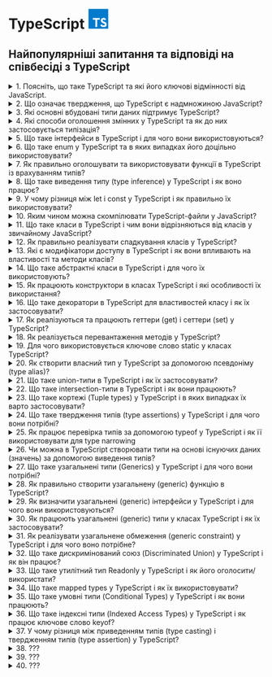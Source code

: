 <h1>
  TypeScript <img src="./assets/typescript.svg" width="40" height="40" />
</h1>

<h2>Найпопулярніші запитання та відповіді на співбесіді з TypeScript</h2>

<details>
<summary>1. Поясніть, що таке TypeScript та які його ключові відмінності від JavaScript.</summary>

#### TypeScript

**TypeScript** — це надбудова над JavaScript, яка додає статичну типізацію,
інтерфейси та інші можливості для підвищення надійності коду.

#### Відмінності:

- **_Типізація:_** TS має статичні типи, JS — динамічні.

- **_Розробка:_** TS виявляє помилки на етапі компіляції, JS — під час
  виконання.

- **_Сумісність:_** TS компілюється у JS, тому працює у всіх середовищах JS.

- **_Інструменти:_** краща підтримка IDE (автодоповнення, рефакторинг).

</details>

<details>
<summary>2. Що означає твердження, що TypeScript є надмножиною JavaScript?</summary>

#### TypeScript

- Це означає, що будь-який коректний JavaScript-код є також коректним
  TypeScript-кодом. TypeScript розширює можливості JS, додаючи типи та інші
  фічі, але при цьому не змінює базову мову.

</details>

<details>
<summary>3. Які основні вбудовані типи даних підтримує TypeScript?</summary>

#### TypeScript

**Основні типи в TypeScript:**

- `string` — рядки

- `number` — числа (цілі та з плаваючою крапкою)

- `boolean` — логічні значення

- `null` та `undefined`

- `any` — будь-який тип

- `unknown` — невідомий тип (безпечніша альтернатива any)

- `void` — відсутність значення (часто у функціях)

- `never` — функція ніколи не повертає значення (наприклад, кидає помилку)

- `object` — об’єкти

- `Масиви` (type[] або Array<type>)

- `Кортежі` ([type1, type2, ...])

- `enum` — перерахування

</details>

<details>
<summary>4. Які способи оголошення змінних у TypeScript та як до них застосовується типізація?</summary>

#### TypeScript

У TypeScript змінні оголошуються так само, як у JavaScript: `let`, `const`,
рідше `var`.

**Тип можна:**

- вивести автоматично (Type Inference):

```TypeScript
let age = 25; // type: number
```

- задати явно:

```TypeScript
let age: number = 25;
const name: string = "Alice";
```

Зазвичай рекомендують використовувати `const` для незмінних значень, `let` для
змінних, а явну типізацію — там, де виведення типу неочевидне.

</details>

<details>
<summary>5. Що таке інтерфейси в TypeScript і для чого вони використовуються?</summary>

#### TypeScript

Інтерфейси в TypeScript описують структуру об’єкта (його властивості та їх
типи), не створюючи конкретної реалізації. Вони допомагають забезпечити контракт
між частинами коду.

**Основні можливості:**

- Опис форми об’єкта:

```TypeScript
interface User {
  id: number;
  name: string;
  isAdmin?: boolean; // необов’язкове поле
}

const user: User = { id: 1, name: "Alice" };
```

- Підтримка опціональних властивостей (?).

- Можливість розширення (extends).

- Використання для опису структур функцій, класів та масивів.

По суті, інтерфейси — це спосіб зробити код більш передбачуваним і безпечним.

</details>

<details>
<summary>6. Що таке enum у TypeScript та в яких випадках його доцільно використовувати?</summary>

#### TypeScript

- `enum` (перерахування) — це тип, який дозволяє задати набір іменованих
  констант.

#### Види:

- **Numeric enum** (значення автоматично інкрементуються):

```TypeScript
enum Direction {
  Up,    // 0
  Down,  // 1
  Left,  // 2
  Right  // 3
}
```

- **String enum:**

```TypeScript
enum Role {
  Admin = "ADMIN",
  User = "USER",
  Guest = "GUEST"
}
```

Використовується, коли є обмежений набір варіантів (напр. ролі користувачів,
статуси замовлення, напрямки руху). Це робить код більш читабельним і безпечним,
ніж "магічні числа" чи рядки.

</details>

<details>
<summary>7. Як правильно оголошувати та використовувати функції в TypeScript із врахуванням типів?</summary>

#### TypeScript

- Функції визначаються так само, як у JavaScript, але в TypeScript можна явно
  задавати типи параметрів і результату:

```TypeScript
// З явними типами
function add(a: number, b: number): number {
  return a + b;
}

// Функціональний вираз
const greet = (name: string): string => {
  return `Hello, ${name}`;
};

// Необов’язковий параметр
function log(message: string, userId?: number): void {
  console.log(message, userId);
}
```

- Параметри можна робити обов’язковими, необов’язковими (?) або мати значення за
  замовчуванням.

- Тип повернення можна вивести автоматично, але для складних функцій краще
  вказувати явно.

- Для callback-ів та складних сигнатур використовують типи або інтерфейси
  функцій.

</details>

<details>
<summary>8. Що таке виведення типу (type inference) у TypeScript і як воно працює?</summary>

#### TypeScript

- Виведення типу — це механізм, коли TypeScript автоматично визначає тип змінної
  чи результату функції на основі наданого значення без явного оголошення.

#### Приклади:

```TypeScript
let count = 10;    // TS виводить: number
let message = "Hi"; // TS виводить: string

function add(a: number, b: number) {
  return a + b; // TS виводить: number (тип повернення)
}
```

- Перевага: менше коду, але збережена типобезпека.

- Ризик: у складних випадках краще явно вказувати тип, щоб уникнути
  неочікуваного any.

</details>

<details>
<summary>9. У чому різниця між let і const у TypeScript і як правильно їх використовувати?</summary>

#### TypeScript

`let` — дозволяє оголосити змінну, значення якої можна змінювати. Має блочну
область видимості.

`const` — створює змінну, якій можна призначити значення лише один раз. Також
має блочну область видимості.

#### Приклад:

```TypeScript
let counter: number = 1;
counter = 2; // ✅ можна

const name: string = "Alice";
name = "Bob"; // ❌ помилка
```

Рекомендація: за замовчуванням використовувати `const`, а `let` — лише коли
змінна дійсно змінюється.

Важливо: `const` не робить об’єкт immutable, змінювати внутрішні властивості все
одно можна:

```TypeScript
const user = { id: 1, name: "Alice" };
user.name = "Bob"; // ✅ дозволено
```

</details>

<details>
<summary>10. Яким чином можна скомпілювати TypeScript-файли у JavaScript?</summary>

#### TypeScript

- Використовується TypeScript Compiler (tsc).

- Основні варіанти:

```bash
# компіляція одного файлу

tsc file.ts

# компіляція проєкту з налаштуваннями tsconfig.json

tsc
```

- У tsconfig.json можна задати цільову версію JS (target), директорію виводу
  (outDir), модулі (module) тощо.

- Також можна включити watch mode:

```bash
tsc -w
```

У реальних проєктах часто використовують Babel, Webpack, Vite чи ts-node для
інтеграції компіляції у збірку чи запуск коду напряму.

</details>

<details>
<summary>11. Що таке класи в TypeScript і чим вони відрізняються від класів у звичайному JavaScript?</summary>

#### TypeScript

Класи в TypeScript — це надбудова над JS-класами. Вони працюють так само, як у
JS, але доповнені системою типів:

- можна оголошувати типи для полів, параметрів і повертаних значень;

- є модифікатори доступу (public, private, protected, readonly);

- є abstract класи та методи;

- підтримка implements для інтерфейсів;

- підтримка generics.

У рантаймі вони компілюються в звичайні JS-класи, а типи прибираються.

</details>

<details>
<summary>12. Як правильно реалізувати спадкування класів у TypeScript?</summary>

#### TypeScript

Використовується ключове слово `extends`. Базовий клас може мати загальні
властивості/методи, похідний — успадковує їх і може перевизначати. При
перевизначенні конструктора обов’язково викликається `super()`.

```TypeScript
class Animal {
  constructor(public name: string) {}
  speak(): void {
    console.log(`${this.name} makes a sound.`);
  }
}

class Dog extends Animal {
  constructor(name: string, public breed: string) {
    super(name);
  }
  speak(): void {
    console.log(`${this.name} barks.`);
  }
}

const rex = new Dog("Rex", "Labrador");
rex.speak(); // Rex barks.
```

</details>

<details>
<summary>13. Які є модифікатори доступу в TypeScript і як вони впливають на властивості та методи класів?</summary>

#### TypeScript

TypeScript має 4 модифікатори доступу:

- `public` (за замовчуванням) – доступний скрізь.

- `private` – доступний тільки всередині цього класу.

- `protected` – доступний у класі та його нащадках.

- `readonly` – властивість доступна тільки для читання після ініціалізації.

Вони впливають лише на етапі компіляції (для контролю типів), у рантаймі
JavaScript цього обмеження немає.

</details>

<details>
<summary>14. Що таке абстрактні класи в TypeScript і для чого їх використовують?</summary>

#### TypeScript

Абстрактний клас — це клас, який не можна інстанціювати напряму. Він може
містити:

- реалізовані методи, які спільні для всіх нащадків,

- abstract методи без реалізації, які зобов’язані реалізувати похідні класи.

Призначення: задавати загальний контракт і базову поведінку для групи класів,
залишаючи конкретну реалізацію нащадкам.

```TypeScript
abstract class Shape {
  constructor(public color: string) {}
  abstract area(): number; // має реалізувати підклас
  describe(): void {
    console.log(`This shape is ${this.color}`);
  }
}

class Circle extends Shape {
  constructor(color: string, public radius: number) {
    super(color);
  }
  area(): number {
    return Math.PI * this.radius ** 2;
  }
}

const c = new Circle("red", 5);
c.describe(); // This shape is red
console.log(c.area()); // 78.5398...
```

</details>

<details>
<summary>15. Як працюють конструктори в класах TypeScript і які особливості їх використання?</summary>

#### TypeScript

Конструктор (constructor) — це метод для ініціалізації об’єкта класу.
Особливості у TypeScript:

- можна задавати типи параметрів;

- можна використовувати модифікатори доступу прямо в параметрах (`public`,
  `private`, `protected`, `readonly`) — тоді TypeScript автоматично створює
  відповідні поля;

- у похідних класах обов’язково викликається `super()` перед використанням
  `this`.

#### Приклад:

```TypeScript
class Person {
  constructor(public name: string, private age: number) {}
  greet() {
    console.log(`Hi, my name is ${this.name}`);
  }
}

class Employee extends Person {
  constructor(name: string, age: number, public position: string) {
    super(name, age);
  }
}

const emp = new Employee("Alice", 30, "Developer");
emp.greet(); // Hi, my name is Alice
console.log(emp.position); // Developer
```

</details>

<details>
<summary>16. Що таке декоратори в TypeScript для властивостей класу і як їх застосовувати?</summary>

#### TypeScript

Декоратори — це функції, які дозволяють змінювати або розширювати поведінку
класів, методів, властивостей або параметрів. Декоратор властивості отримує ціль
(target) та ім’я властивості (property key).

**Приклад використання властивості:**

```TypeScript
function logProperty(target: any, key: string) {
  let value = target[key];

  const getter = () => {
    console.log(`Getting ${key}: ${value}`);
    return value;
  };

  const setter = (newVal: any) => {
    console.log(`Setting ${key} to ${newVal}`);
    value = newVal;
  };

  Object.defineProperty(target, key, {
    get: getter,
    set: setter,
    enumerable: true,
    configurable: true
  });
}

class Person {
  @logProperty
  name: string = "";
}

const p = new Person();
p.name = "Alice"; // Setting name to Alice
console.log(p.name); // Getting name: Alice
```

Декоратори часто використовують для логування, валідації, DI (dependency
injection) та метаданих.

</details>

<details>
<summary>17. Як реалізуються та працюють геттери (get) і сеттери (set) у TypeScript?</summary>

#### TypeScript

Геттери та сеттери дозволяють контролювати доступ до властивостей класу.

- `get` — повертає значення властивості, дозволяє виконувати додаткову логіку
  при читанні.

- `set` — задає значення властивості, дозволяє перевіряти або модифікувати його
  перед присвоєнням.

#### Приклад:

```TypeScript
class Person {
  private _age: number = 0;

  get age(): number {
    return this._age;
  }

  set age(value: number) {
    if (value < 0) throw new Error("Age cannot be negative");
    this._age = value;
  }
}

const p = new Person();
p.age = 25;          // викликається set
console.log(p.age);  // викликається get -> 25
```

Геттери і сеттери працюють як звичайні властивості при доступі, але дозволяють
інкапсулювати логіку.

</details>

<details>
<summary>18. Як реалізується перевантаження методів у TypeScript?</summary>

#### TypeScript

TypeScript дозволяє перевантажувати методи через сигнатури, але тільки одна
реалізація. Це означає: можна оголосити кілька варіантів виклику методу з
різними параметрами, а в тілі методу реалізувати логіку з перевіркою
типів/кількості аргументів.

#### Приклад:

```TypeScript
class Calculator {
  add(a: number, b: number): number;
  add(a: string, b: string): string;
  add(a: any, b: any): any { // реальна реалізація
    return a + b;
  }
}

const calc = new Calculator();
console.log(calc.add(2, 3));       // 5
console.log(calc.add("Hello, ", "TS")); // Hello, TS
```

#### Особливості:

- Сигнатури визначають дозволені варіанти виклику.

- Реалізація повинна враховувати всі варіанти.

- У рантаймі перевантаження як у C#/Java не існує, це чисто типізаційний
  механізм.

</details>

<details>
<summary>19. Для чого використовується ключове слово static у класах TypeScript?</summary>

#### TypeScript

`static` дозволяє створювати члени класу (властивості або методи), які належать
самому класу, а не його екземплярам.

- До них звертаються через ім’я класу (ClassName.member), а не через об’єкт.

- Можна використовувати для констант, утилітарних методів та лічильників.

#### Приклад:

```TypeScript
class Counter {
  static count = 0;

  static increment() {
    Counter.count++;
  }
}

Counter.increment();
console.log(Counter.count); // 1

const c = new Counter();
// c.increment(); // ❌ помилка, increment — static
```

</details>

<details>
<summary>20. Як створити власний тип у TypeScript за допомогою псевдоніму (type alias)?</summary>

#### TypeScript

Псевдонім типу (`type`) дозволяє створити нове ім’я для будь-якого типу, включно
з об’єднаннями (`union`), перетинами (`intersection`) та функціями. Це зручно
для складних типів, повторного використання і документації коду.

```TypeScript
type ID = string | number;
type User = {
  id: ID;
  name: string;
  age?: number; // необов’язкове поле
};

type Callback = (result: string) => void;
```

Використовуємо як звичайний тип:

```TypeScript
const user: User = { id: 1, name: "Alice" };
```

Псевдоніми не створюють нових типів у рантаймі — це чисто типізація на етапі
компіляції.

</details>

<details>
<summary>21. Що таке union-типи в TypeScript і як їх застосовувати?</summary>

#### TypeScript

Union-тип (|) дозволяє змінній або параметру приймати декілька можливих типів.
Це зручно, коли значення може бути різного виду.

#### Приклад:

```TypeScript
type ID = string | number;

function printId(id: ID) {
  if (typeof id === "string") {
    console.log("ID (string): " + id.toUpperCase());
  } else {
    console.log("ID (number): " + (id * 10));
  }
}

printId("abc"); // ID (string): ABC
printId(123); // ID (number): 1230
```

#### Особливості:

- Потрібно робити type narrowing (перевірку типу) перед використанням
  специфічних методів.

- Можна комбінувати кілька типів, навіть `null | undefined`.

</details>

<details>
<summary>22. Що таке intersection-типи в TypeScript і як вони працюють?</summary>

#### TypeScript

Intersection-тип (&) поєднує кілька типів в один. Об’єкт повинен відповідати
всім об’єднаним типам одночасно. Це зручно для створення складних структур з
кількох контрактів.

#### Приклад:

```TypeScript
type Person = { name: string };
type Employee = { company: string };
type Developer = Person & Employee & { skills: string[] };

const dev: Developer = {
  name: "Alice",
  company: "TechCorp",
  skills: ["TypeScript", "React"]
};
```

#### Особливості:

- Якщо є конфліктні властивості з різними типами → результат може стати never.

- Добре поєднується з interface і type для композиції.

</details>

<details>
<summary>23. Що таке кортежі (Tuple types) у TypeScript і в яких випадках їх варто застосовувати?</summary>

#### TypeScript

Tuple — це масив із фіксованою кількістю елементів та визначеними типами для
кожної позиції. Використовуються, коли порядок і типи елементів наперед відомі.

#### Приклад:

```TypeScript
let user: [number, string, boolean];
user = [1, "Alice", true]; // ✅ правильний порядок і типи
user = ["Alice", 1, true]; // ❌ помилка
```

#### Особливості:

- Можна додати назви для кращої читабельності:

```TypeScript
type HttpResponse = [statusCode: number, message: string];
const res: HttpResponse = [200, "OK"];
```

- Підтримують optional та rest елементи:

```TypeScript
type RGB = [number, number, number?, number?]; // (R, G, B, A?)
```

Використовувати, коли треба передавати структуровані дані з фіксованим форматом
(наприклад, координати, записи логів, HTTP-відповідь).

</details>

<details>
<summary>24. Що таке твердження типів (type assertions) у TypeScript і для чого вони потрібні?</summary>

#### TypeScript

Type assertion — це спосіб сказати компілятору: «повір мені, я знаю реальний тип
цього значення». Це не змінює рантайм-поведінку, лише впливає на перевірку
типів.

#### Синтаксис:

```TypeScript
let value: unknown = "Hello TS";

// спосіб 1
let strLength: number = (value as string).length;

// спосіб 2 (JSX несумісний, тому рідше)
let strLength2: number = (<string>value).length;
```

#### Навіщо це корисно:

- коли TypeScript не може вивести точний тип;

- при роботі з any або unknown;

- при доступі до DOM-елементів:

```TypeScript
const input = document.getElementById("username") as HTMLInputElement;
console.log(input.value);
```

⚠️ Важливо: це не "перетворення типів", а підказка компілятору. Якщо ви
помилитеся, помилка проявиться вже у рантаймі.

</details>

<details>
<summary>25. Як працює перевірка типів за допомогою typeof у TypeScript і як її використовувати для type narrowing</summary>

#### TypeScript

`typeof` у TypeScript використовується для звуження union-типів під час
виконання. Це type guard, який дозволяє компілятору зрозуміти, який тип у
змінної в конкретній гілці коду.

#### Приклад:

```TypeScript
function printId(id: string | number) {
  if (typeof id === "string") {
    console.log("Uppercase ID:", id.toUpperCase()); // тут id: string
  } else {
    console.log("Numeric ID:", id.toFixed(2)); // тут id: number
  }
}
```

#### Особливості:

- `typeof` перевіряє типи рантайму: `string`, `number`, `boolean`, `object`,
  `function`, `undefined`, `symbol`, `bigint`.

- Використовується у функціях для безпечної роботи з union-типами.

Також typeof можна використовувати для отримання типу змінної чи функції при
оголошенні:

```TypeScript
let person = { name: "Alice", age: 30 };
type Person = typeof person; // { name: string; age: number }
```

</details>

<details>
<summary>26. Чи можна в TypeScript створювати типи на основі існуючих даних (значень) за допомогою виведення типів?</summary>

#### TypeScript

Так, можна. TypeScript дозволяє виводити типи з існуючих значень за допомогою
typeof і keyof.

#### Приклади:

1. **Отримання типу з об’єкта**

```TypeScript
const user = {
  id: 1,
  name: "Alice",
  isAdmin: true
};

type User = typeof user;
// User = { id: number; name: string; isAdmin: boolean }
```

2. **Отримання типів ключів**

```TypeScript
type UserKeys = keyof typeof user;
// "id" | "name" | "isAdmin"
```

3. **Комбінація з літеральними типами**

```TypeScript
const roles = ["admin", "user", "guest"] as const;
type Role = typeof roles[number];
// "admin" | "user" | "guest"
```

Це дозволяє уникати дублювання коду й гарантує синхронізацію типів з даними.

</details>

<details>
<summary>27. Що таке узагальнені типи (Generics) у TypeScript і для чого вони потрібні?</summary>

#### TypeScript

**Generics** — це параметризовані типи, які дозволяють писати універсальний і
багаторазовий код, зберігаючи типобезпеку. Вони дозволяють відкладати визначення
конкретного типу до моменту використання.

#### Приклад: функція без generics

```TypeScript
function identity(value: any): any {
  return value;
}
```

- Проблема: втрачається тип.

#### Приклад з generics

```TypeScript
function identity<T>(value: T): T {
  return value;
}

let num = identity<number>(42); // num: number
let str = identity("Hello"); // str: string (TS вивів тип автоматично)
```

#### Generics у класах і інтерфейсах

```TypeScript
class Box<T> { constructor(public content: T) {}
}

const stringBox = new Box("TS"); // Box<string>
const numberBox = new Box(123); // Box<number>
```

#### Навіщо:

- Писати гнучкий і типобезпечний код (колекції, утиліти, API).

- Уникати any і втрати інформації про тип.

- Дозволяє зв’язати вхідний і вихідний типи.

</details>

<details>
<summary>28. Як правильно створити узагальнену (generic) функцію в TypeScript?</summary>

#### TypeScript

Узагальнена функція визначається через параметр типу в кутових дужках `<T>`. Це
дозволяє зберегти типобезпеку і не втрачати інформацію про тип.

#### Базовий приклад

```TypeScript
function identity<T>(value: T): T {
  return value;
}

let n = identity<number>(10); // n: number
let s = identity("TS");       // s: string (тип виведено автоматично)
```

#### З кількома параметрами типів

```TypeScript
function pair<T, U>(first: T, second: U): [T, U] {
  return [first, second];
}

const result = pair("id", 123); // [string, number]
```

#### З обмеженням типу (extends)

```TypeScript
function getLength<T extends { length: number }>(item: T): number {
  return item.length;
}

getLength("Hello");       // 5
getLength([1, 2, 3]);     // 3
getLength(42);            // ❌ помилка, бо number не має length
```

Таким чином, generics роблять функції універсальними, але строго типізованими.

</details>

<details>
<summary>29. Як визначити узагальнені (generic) інтерфейси у TypeScript і для чого вони використовуються?</summary>

#### TypeScript

Узагальнені інтерфейси дозволяють описати контракт, який працює з різними
типами, зберігаючи типобезпеку. Для цього в інтерфейс додають параметри типів
`<T>` (або кілька).

#### Приклад: базовий generic-інтерфейс

```TypeScript
interface Box<T> {
  value: T;
}

const numBox: Box<number> = { value: 42 };
const strBox: Box<string> = { value: "Hello" };
```

#### З кількома параметрами

```TypeScript
interface Pair<K, V> {
  key: K;
  value: V;
}

const pair: Pair<string, number> = { key: "age", value: 30 };
```

#### Узагальнені інтерфейси з функціями

```TypeScript
interface Repository<T> {
  getAll(): T[];
  getById(id: number): T | null;
}

class UserRepo implements Repository<{ id: number; name: string }> {
  private users = [{ id: 1, name: "Alice" }];
  getAll() { return this.users; }
  getById(id: number) { return this.users.find(u => u.id === id) ?? null; }
}
```

#### Навіщо:

- дозволяють будувати універсальні API (репозиторії, сервіси, колекції);

- зберігають зв’язок між типами в методах/властивостях;

- уникання дублювання коду для різних сутностей.

</details>

<details>
<summary>30. Як працюють узагальнені (generic) типи у класах TypeScript і як їх застосовувати?</summary>

#### TypeScript

У TypeScript можна робити класи параметризованими типами, додаючи параметр `<T>`
після імені класу. Це дозволяє створювати універсальні класи, які працюють з
різними типами даних, зберігаючи типобезпеку.

#### Приклад базового generic-класу

```TypeScript
class Box<T> {
  constructor(public content: T) {}
  getContent(): T {
    return this.content;
  }
}

const numberBox = new Box<number>(123);
const stringBox = new Box<string>("Hello");

console.log(numberBox.getContent()); // 123
console.log(stringBox.getContent()); // Hello
```

#### Клас з кількома параметрами типів

```TypeScript
class Pair<K, V> {
  constructor(public key: K, public value: V) {}
}

const pair = new Pair<string, number>("id", 42);
```

#### Обмеження generic через extends

```TypeScript
class Collection<T extends { id: number }> {
  private items: T[] = [];
  add(item: T) { this.items.push(item); }
  getById(id: number): T | undefined {
    return this.items.find(i => i.id === id);
  }
}

const users = new Collection<{ id: number; name: string }>();
users.add({ id: 1, name: "Alice" });
```

#### Переваги:

- Універсальність класів без втрати типобезпеки.

- Повторне використання логіки для різних типів.

- Зв’язок між методами і властивостями через один параметр типу.

</details>

<details>
<summary>31. Як реалізувати узагальнене обмеження (generic constraint) у TypeScript і для чого воно потрібне?</summary>

#### TypeScript

У TypeScript можна обмежити generic-параметр за допомогою extends, щоб він
повинен був відповідати певному типу або інтерфейсу. Це дозволяє безпечно
використовувати властивості або методи об’єкта всередині функції або класу.

#### Приклад із функцією

```TypeScript
interface HasLength {
  length: number;
}

function logLength<T extends HasLength>(item: T): void {
  console.log(item.length);
}

logLength("Hello");      // ✅ рядок має length
logLength([1, 2, 3]);    // ✅ масив має length
logLength(42);           // ❌ помилка, number не має length
```

#### Приклад із класом

```TypeScript
class Collection<T extends { id: number }> {
  private items: T[] = [];
  add(item: T) { this.items.push(item); }
  getById(id: number): T | undefined {
    return this.items.find(i => i.id === id);
  }
}

const users = new Collection<{ id: number; name: string }>();
users.add({ id: 1, name: "Alice" }); // ✅ ok
```

#### Переваги:

- Дозволяє використовувати властивості або методи об’єкта без перевірок типу.

- Зберігає універсальність функцій і класів, але обмежує використання тільки
  сумісними типами.

</details>

<details>
<summary>32. Що таке дискримінований союз (Discriminated Union) у TypeScript і як він працює?</summary>

#### TypeScript

**Discriminated Union** — це патерн, коли `union` типів має спільну
властивість-дискримінатор (зазвичай літеральний тип), яка дозволяє компілятору
звузити тип під час перевірок.

#### Приклад:

```TypeScript
type Circle = {
  kind: "circle";
  radius: number;
};

type Rectangle = {
  kind: "rectangle";
  width: number;
  height: number;
};

type Shape = Circle | Rectangle;

function area(shape: Shape): number {
  switch (shape.kind) {
    case "circle":
      return Math.PI * shape.radius ** 2;
    case "rectangle":
      return shape.width * shape.height;
  }
}
```

#### Особливості:

- `kind` (або інша властивість) має літеральне значення, унікальне для кожного
  варіанту.

- Це дозволяє TypeScript робити type narrowing автоматично у `switch` чи `if`.

- Використовується для моделювання станів, подій, результатів API.

Фактично, це спосіб реалізації type-safe "enum-like" варіантів з різними
структурами даних.

</details>

<details>
<summary>33. Що таке утилітний тип Readonly у TypeScript і як його оголосити/використати?</summary>

#### TypeScript

`Readonly<T>` — це вбудований утилітний тип, який робить усі властивості об’єкта
тільки для читання (неможливо змінювати після ініціалізації).

#### Приклад використання:

```TypeScript
type User = {
  id: number;
  name: string;
};

const u: Readonly<User> = {
  id: 1,
  name: "Alice"
};

u.name = "Bob"; // ❌ Помилка: властивість доступна тільки для читання
```

#### Як оголошений всередині TS

```TypeScript
type Readonly<T> = {
  readonly [P in keyof T]: T[P];
};
```

- Тобто це mapped type, який додає модифікатор readonly до кожної властивості.

Використовується для іммутабельних даних, DTO та запобігання випадковим змінам.

</details>

<details>
<summary>34. Що таке mapped types у TypeScript і як їх використовувати?</summary>

#### TypeScript

**Mapped types** — це спосіб створювати нові типи на основі існуючих, проходячи
по ключах (`keyof`) та трансформуючи їх. Це використовується для створення
утилітних типів (`Readonly`, `Partial`, `Pick` тощо).

#### Базовий приклад:

```TypeScript
type User = {
  id: number;
  name: string;
  active: boolean;
  };

// Робимо всі властивості readonly
type ReadonlyUser = {
  readonly [K in keyof User]: User[K];
};
```

#### Використання з модифікаторами:

- `readonly` / `-readonly` → додає або прибирає "тільки для читання"

- `?` / `-?` → робить поле опціональним або обов’язковим

```TypeScript
type PartialUser = {
  [K in keyof User]?: User[K];
};
```

#### Generic-приклад:

```TypeScript
type MyMapped<T> = {
  [P in keyof T]: T[P];
};

type Test = MyMapped<{ a: string; b: number }>;
// { a: string; b: number }
```

#### Реальні приклади (вбудовані утиліти):

- `Readonly<T>` → робить усі властивості readonly

- `Partial<T>` → робить усі властивості опціональними

- `Required<T>` → робить усі властивості обов’язковими

- `Record<K, T>` → створює об’єкт, де всі ключі мають значення типу T

Mapped types корисні для масових перетворень типів без дублювання коду.

</details>

<details>
<summary>35. Що таке умовні типи (Conditional Types) у TypeScript і як вони працюють?</summary>

#### TypeScript

**Умовні типи** дозволяють описувати залежності між типами за допомогою
конструкції T extends U ? X : Y.

- Якщо T підтип U, результат буде X.

- Інакше — Y.

#### Базовий приклад:

```TypeScript
type IsString<T> = T extends string ? "yes" : "no";

type A = IsString<string>; // "yes"
type B = IsString<number>; // "no"
```

#### Використання з узагальненими типами:

```TypeScript
type ElementType<T> = T extends (infer U)[] ? U : T;

type A = ElementType<string[]>; // string
type B = ElementType<number>;   // number
```

#### Застосування у практиці:

```TypeScript
type ApiResponse<T> = T extends Error ? { success: false; error: T }
                                      : { success: true; data: T };

type R1 = ApiResponse<string>; // { success: true; data: string }
type R2 = ApiResponse<Error>;  // { success: false; error: Error }
```

#### Особливості:

- Працюють у поєднанні з generics, union та mapped types.

- Часто використовуються у вбудованих утилітах:

  - `Exclude<T, U>`

  - `Extract<T, U>`

  - `NonNullable<T>`

Умовні типи — це основа для гнучкої метапрограмінгової типізації.

</details>

<details>
<summary>36. Що таке індексні типи (Indexed Access Types) у TypeScript і як працює ключове слово keyof?</summary>

#### TypeScript

`keyof`

- keyof створює об’єднання (union) ключів заданого типу.

- Використовується для обмеження значень ключами інтерфейсу/типу.

```TypeScript
type User = { id: number; name: string; active: boolean };
type UserKeys = keyof User;
// "id" | "name" | "active"
```

#### Indexed Access Types (T[K])

- Дозволяють отримати тип значення за конкретним ключем.

```TypeScript
type UserIdType = User["id"]; // number
type UserNameOrActive = User["name" | "active"]; // string | boolean
```

#### Приклад разом

```TypeScript
function getValue<T, K extends keyof T>(obj: T, key: K): T[K] {
  return obj[key];
}

const user: User = { id: 1, name: "Alice", active: true };

let nameValue = getValue(user, "name");   // string
let activeValue = getValue(user, "active"); // boolean
```

#### Навіщо це потрібно:

- Для generic-утиліт, які працюють із довільними об’єктами.

- Для побудови type-safe доступу до властивостей.

- Основа для утилітних типів (Pick, Omit, Record тощо).

</details>

<details>
<summary>37. У чому різниця між приведенням типів (type casting) і твердженням типів (type assertion) у TypeScript?</summary>

#### TypeScript

1. **Твердження типів (Type Assertion)**

- Це інструкція для компілятора, що значення має певний тип.

- Не змінює значення у рантаймі.

- Використовується, коли розробник краще знає тип, ніж TypeScript.

```TypeScript
let value: unknown = "Hello";
let strLength = (value as string).length; // "повір, це string"
```

2. **Приведення типів (Type Casting, runtime cast)**

- Це перетворення значення в інший тип у рантаймі (наприклад, Number("123") →
  123).

- Виконується реальною функцією чи оператором у JS.

```TypeScript
let str = "123";
let num = Number(str); // runtime casting → 123
```

#### Відмінність

- **Type assertion:** впливає тільки на компіляцію, ніяких змін у рантаймі.

- **Type casting:** реально змінює значення під час виконання.

У TypeScript під "casting" часто мають на увазі type assertions, але це не одне
й те саме.

</details>

<details>
<summary>38. ???</summary>

#### TypeScript

- Coming soon...😎

</details>

<details>
<summary>39. ???</summary>

#### TypeScript

- Coming soon...😎

</details>

<details>
<summary>40. ???</summary>

#### TypeScript

- Coming soon...😎

</details>
